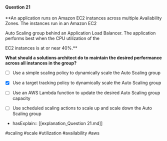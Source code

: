 #### Question  21


**An application runs on Amazon EC2 instances across multiple Availability Zones. The instances run in an Amazon EC2

Auto Scaling group behind an Application Load Balancer. The application performs best when the CPU utilization of the

EC2 instances is at or near 40%.**


**What should a solutions architect do to maintain the desired performance across all instances in the group?**


- [ ] Use a simple scaling policy to dynamically scale the Auto Scaling group


- [x] Use a target tracking policy to dynamically scale the Auto Scaling group


- [ ] Use an AWS Lambda function to update the desired Auto Scaling group capacity


- [ ] Use scheduled scaling actions to scale up and scale down the Auto Scaling group



- hasExplain:: [[explanation_Question  21.md]]

#scaling #scale #utilization #availability #aws 